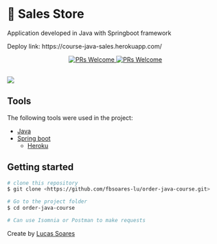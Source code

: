 # :convenience_store: Sales Store 

Application developed in Java with Springboot framework
<p>Deploy link: https://course-java-sales.herokuapp.com/</p>

<p align="center">
  <a href="http://makeapullrequest.com">
    <img src="https://img.shields.io/badge/progress-100%25-brightgreen.svg" alt="PRs Welcome">
  </a>
  <a href="http://makeapullrequest.com">
    <img src="https://img.shields.io/badge/contribuition-welcome-brightgreen.svg" alt="PRs Welcome">
  </a>
</p>



  <br>
    <img src="./src/assets/videogofood.gif"/>
  </br>


## Tools
The following tools were used in the project:

- [Java](https://www.java.com/pt-BR/)
- [Spring boot](https://spring.io/projects/spring-boot)
  - [Heroku]()

## Getting started

```bash
# clone this repository
$ git clone <https://github.com/fbsoares-lu/order-java-course.git>

# Go to the project folder
$ cd order-java-course

# Can use Isomnia or Postman to make requests
```
Create by [Lucas Soares](https://github.com/fbsoares-lu)
